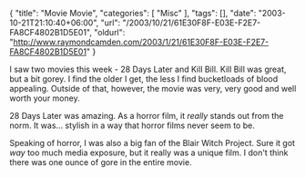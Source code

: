 {
	"title": "Movie Movie",
	"categories": [
		"Misc"
	],
	"tags": [],
	"date": "2003-10-21T21:10:40+06:00",
	"url": "/2003/10/21/61E30F8F-E03E-F2E7-FA8CF4802B1D5E01",
	"oldurl": "http://www.raymondcamden.com/2003/1/21/61E30F8F-E03E-F2E7-FA8CF4802B1D5E01"
}

I saw two movies this week - 28 Days Later and Kill Bill. Kill Bill was great, but a bit gorey. I find the older I get, the less I find bucketloads of blood appealing. Outside of that, however, the movie was very, very good and well worth your money.

28 Days Later was amazing. As a horror film, it <i>really</i> stands out from the norm. It was... stylish in a way that horror films never seem to be. 

Speaking of horror, I was also a big fan of the Blair Witch Project. Sure it got <i>way</i> too much media exposure, but it really was a unique film. I don't think there was one ounce of gore in the entire movie.